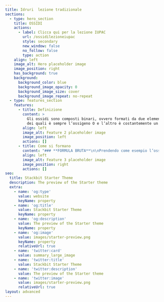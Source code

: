 ```yaml
---
title: Idruri  lezione tradizionale
sections:
  - type: hero_section
    title: OSSIDI
    actions:
      - label: Clicca qui per la lezione IUPAC
        url: /ossidilezioneiupac
        style: secondary
        new_window: false
        no_follow: false
        type: action
    align: left
    image_alt: Hero placeholder image
    image_position: right
    has_background: true
    background:
      background_color: blue
      background_image_opacity: 0
      background_image_size: cover
      background_image_repeat: no-repeat
  - type: features_section
    features:
      - title: Definizione
        content: >
          Gli ossidi sono composti binari, ovvero formati da due elementi, uno
          dei quali è sempre l’ossigeno O e l’altro è costantemente un metallo.
        align: left
        image_alt: Feature 2 placeholder image
        image_position: left
        actions: []
      - title: Come si formano
        content: "### **FORMULA BRUTA**\n\nPrendendo come esempio l’ossigeno e il ferro, bisogna innanzitutto sapere le valenze. Valenza O=2 e valenze Fe= 2 e 3 ma in questo caso 2. Nei composti binari, per scrivere la formula bruta, è necessario invertire le valenze degli elementi, quindi il composto sarà FeO (1 non si scrive). Si può notare come il composto sia stato semplificato da Fe<sub>2</sub>O<sub>2</sub>, ciò è possibile farlo per qualsiasi classe di composti tranne per i perossidi.\n\nN.B.:\_negli ossidi l’ossigeno è posizionato sempre dopo il metallo perché ha l’elettronegatività costantemente superiore.\n\n***\n\n### **NOME**\n\nPer quanto riguarda il nome si scrive sempre ossido seguito da:\n\n\_1.\_ di + NOME DELL’ELEMENTO se quest’ultimo ha solo un numero come valenza.\n\n*   K<sub>2</sub>O ossido di potassio\n\n\_\n\n2\\. NOME DELL’ELEMENTO con le seguenti desinenze in base alla valenza utilizzata:\n\n\_\_\_\_ -ico se si usa la valenza più alta, -oso se si usa la più bassa.\n\n*   *FeO\_ossido ferroso*\n\n*   *Fe<sub>2</sub>O<sub>3</sub>\_ossido ferrico*\n\n*   *Ni<sub>2</sub>O<sub>3</sub>\_ossido nicheloso*\n\n*   *Ni<sub>2</sub>O<sub>5</sub>\_ossido nichelico*\n\n\_\n\nN.B.: per alcuni elementi si usano altre radici come ad esempio per l’oro che si scrive aurico o auroso.\n"
        align: left
        image_alt: Feature 3 placeholder image
        image_position: right
        actions: []
seo:
  title: Stackbit Starter Theme
  description: The preview of the Starter theme
  extra:
    - name: 'og:type'
      value: website
      keyName: property
    - name: 'og:title'
      value: Stackbit Starter Theme
      keyName: property
    - name: 'og:description'
      value: The preview of the Starter theme
      keyName: property
    - name: 'og:image'
      value: images/starter-preview.png
      keyName: property
      relativeUrl: true
    - name: 'twitter:card'
      value: summary_large_image
    - name: 'twitter:title'
      value: Stackbit Starter Theme
    - name: 'twitter:description'
      value: The preview of the Starter theme
    - name: 'twitter:image'
      value: images/starter-preview.png
      relativeUrl: true
layout: advanced
---
```

